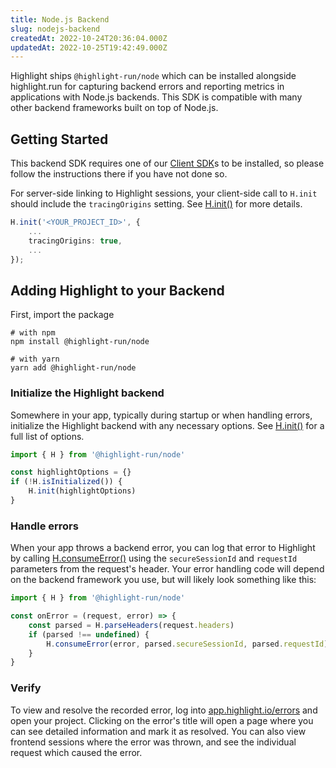 ```yaml
---
title: Node.js Backend
slug: nodejs-backend
createdAt: 2022-10-24T20:36:04.000Z
updatedAt: 2022-10-25T19:42:49.000Z
---
```


Highlight ships `@highlight-run/node` which can be installed alongside highlight.run for capturing backend errors and reporting metrics in applications with Node.js backends. This SDK is compatible with many other backend frameworks built on top of Node.js.

## Getting Started

This backend SDK requires one of our [Client SDK](../3_client-sdk/1_client-sdk-overview.md)s to be installed, so please follow the instructions there if you have not done so.

For server-side linking to Highlight sessions, your client-side call to `H.init` should include the `tracingOrigins` setting. See [H.init()](../../sdk/client.md#Hinit) for more details.

```typescript
H.init('<YOUR_PROJECT_ID>', {
    ...
    tracingOrigins: true,
    ...
});
```

## Adding Highlight to your Backend

First, import the package

```shell
# with npm
npm install @highlight-run/node

# with yarn
yarn add @highlight-run/node
```

### Initialize the Highlight backend

Somewhere in your app, typically during startup or when handling errors, initialize the Highlight backend with any necessary options. See [H.init()](../../sdk/client.md) for a full list of options.

```typescript
import { H } from '@highlight-run/node'

const highlightOptions = {}
if (!H.isInitialized()) {
	H.init(highlightOptions)
}
```

### Handle errors

When your app throws a backend error, you can log that error to Highlight by calling [H.consumeError()](../../sdk/nodejs.md#Hconsume-error) using the `secureSessionId` and `requestId` parameters from the request's header. Your error handling code will depend on the backend framework you use, but will likely look something like this:

```typescript
import { H } from '@highlight-run/node'

const onError = (request, error) => {
	const parsed = H.parseHeaders(request.headers)
	if (parsed !== undefined) {
		H.consumeError(error, parsed.secureSessionId, parsed.requestId)
	}
}
```

### Verify

To view and resolve the recorded error, log into [app.highlight.io/errors](https://app.highlight.io/errors) and open your project. Clicking on the error's title will open a page where you can see detailed information and mark it as resolved. You can also view frontend sessions where the error was thrown, and see the individual request which caused the error.
